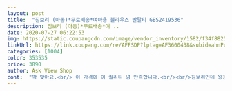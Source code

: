 ```yaml
---
layout: post 
title:  "짐보리 (아동)*무료배송*여아용 블라우스 반팔티 GBS2419536" 
description: 짐보리 (아동)*무료배송*여 ..
date: 2020-07-27 06:22:53 
img: https://static.coupangcdn.com/image/vendor_inventory/1582/f34f88258ba60a5f9586b4e8e82ae24393a9bb9fd5ed96a63bff2e157fdf.jpg 
linkUrl: https://link.coupang.com/re/AFFSDP?lptag=AF3600438&subid=ahnPublicAsk&pageKey=1406918045&itemId=2442613958&vendorItemId=70436360557&traceid=V0-113-1291be4383ef3ecb 
categories: [1004] 
color: 353535 
price: 3890 
author: Ask View Shop 
cont:  "딱 맞아요.<br/> 이 가격에 이 퀄리티 넘 만족합니다.<br/><br/>짐보리인데 왕창 세일가격에 잘 산거 같아요 얇은 면이라 시원하게 입을 수 있겠어요 130 에 30 키로 딸래미 L사이즈 넉넉하게 편하게 맞아요<br/>평소 140 입는 딸 라지 주문하고 건조기에 한 번 돌리니<br/>할인하길래 여름옷 몇개 샀는데 예쁘네요 더살걸 그랬어요 시킨 것중 가장 맘에 들어요 색도 이쁘고 입으니 어깨에 자수가 이쁘고 질도 부들부들하니 좋아요^^<br/>" 
---
```


